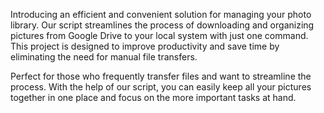 Introducing an efficient and convenient solution for managing your photo library. Our script streamlines the process of downloading and organizing pictures from Google
Drive to your local system with just one command. This project is designed to improve productivity and save time by eliminating the need for manual file transfers.

Perfect for those who frequently transfer files and want to streamline the process. With the help of our script, you can easily keep all your pictures together in one
place and focus on the more important tasks at hand.
